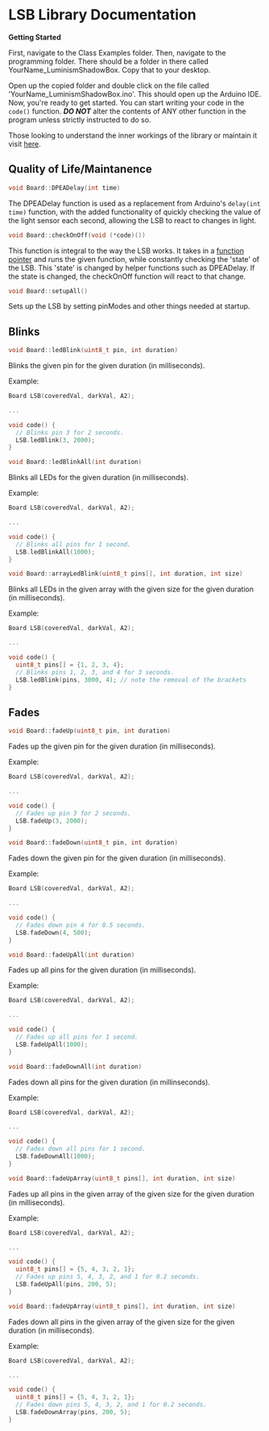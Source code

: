 # LSB Library Documentation

**Getting Started**

First, navigate to the Class Examples folder. Then, navigate to the programming folder. There should be a folder in there called YourName_LuminismShadowBox. Copy that to your desktop.

Open up the copied folder and double click on the file called 'YourName_LuminismShadowBox.ino'. This should open up the Arduino IDE. Now, you're ready to get started. You can start writing your code in the ```code()``` function. ***DO NOT*** alter the contents of ANY other function in the program unless strictly instructed to do so.

Those looking to understand the inner workings of the library or maintain it visit [here](https://tarekelkurjie.github.io/lsb-library/maintanence/).

## Quality of Life/Maintanence


```cpp
void Board::DPEADelay(int time) 
```

The DPEADelay function is used as a replacement from Arduino's ```delay(int time)``` function, with the added functionality of quickly checking the value of the light sensor each second, allowing the LSB to react to changes in light.


```c
void Board::checkOnOff(void (*code)())
```

This function is integral to the way the LSB works. It takes in a [function pointer](https://www.geeksforgeeks.org/function-pointer-in-c/) and runs the given function, while constantly checking the 'state' of the LSB. This 'state' is changed by helper functions such as DPEADelay. If the state is changed, the checkOnOff function will react to that change.

```c
void Board::setupAll() 
```

Sets up the LSB by setting pinModes and other things needed at startup.

## Blinks

```c 
void Board::ledBlink(uint8_t pin, int duration)
```
Blinks the given pin for the given duration (in milliseconds).

Example:

```c
Board LSB(coveredVal, darkVal, A2);

...

void code() {
  // Blinks pin 3 for 2 seconds.
  LSB.ledBlink(3, 2000);
}
```

```c
void Board::ledBlinkAll(int duration)
```
Blinks all LEDs for the given duration (in milliseconds).

Example:

```c
Board LSB(coveredVal, darkVal, A2);

...

void code() {
  // Blinks all pins for 1 second.
  LSB.ledBlinkAll(1000);
}
```

```c
void Board::arrayLedBlink(uint8_t pins[], int duration, int size)
```
Blinks all LEDs in the given array with the given size for the given duration (in milliseconds).

Example: 

```c
Board LSB(coveredVal, darkVal, A2);

...

void code() {
  uint8_t pins[] = {1, 2, 3, 4};
  // Blinks pins 1, 2, 3, and 4 for 3 seconds.
  LSB.ledBlink(pins, 3000, 4); // note the removal of the brackets
}
```

## Fades

```c
void Board::fadeUp(uint8_t pin, int duration)
```
Fades up the given pin for the given duration (in milliseconds).

Example:

```c
Board LSB(coveredVal, darkVal, A2);

...

void code() {
  // Fades up pin 3 for 2 seconds.
  LSB.fadeUp(3, 2000);
}
```

```c
void Board::fadeDown(uint8_t pin, int duration)
```
Fades down the given pin for the given duration (in milliseconds).

Example:

```c
Board LSB(coveredVal, darkVal, A2);

...

void code() {
  // Fades down pin 4 for 0.5 seconds.
  LSB.fadeDown(4, 500);
}
```

```c
void Board::fadeUpAll(int duration)
```
Fades up all pins for the given duration (in milliseconds).

Example: 

```c
Board LSB(coveredVal, darkVal, A2);

...

void code() {
  // Fades up all pins for 1 second.
  LSB.fadeUpAll(1000);
}
```

```c
void Board::fadeDownAll(int duration)
```
Fades down all pins for the given duration (in millinseconds).

Example:

```c
Board LSB(coveredVal, darkVal, A2);

...

void code() {
  // Fades down all pins for 1 second.
  LSB.fadeDownAll(1000);
}
```

```c
void Board::fadeUpArray(uint8_t pins[], int duration, int size)
```
Fades up all pins in the given array of the given size for the given duration (in milliseconds).

Example:

```c
Board LSB(coveredVal, darkVal, A2);

...

void code() {
  uint8_t pins[] = {5, 4, 3, 2, 1};
  // Fades up pins 5, 4, 3, 2, and 1 for 0.2 seconds.
  LSB.fadeUpAll(pins, 200, 5);
}
```

```c
void Board::fadeUpArray(uint8_t pins[], int duration, int size)
```
Fades down all pins in the given array of the given size for the given duration (in milliseconds).

Example:

```c
Board LSB(coveredVal, darkVal, A2);

...

void code() {
  uint8_t pins[] = {5, 4, 3, 2, 1};
  // Fades down pins 5, 4, 3, 2, and 1 for 0.2 seconds.
  LSB.fadeDownArray(pins, 200, 5);
}
```
